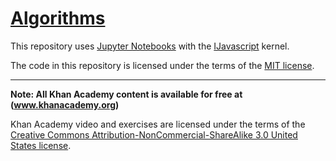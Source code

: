 # [Algorithms](https://www.khanacademy.org/computing/computer-science/algorithms)

This repository uses [Jupyter Notebooks](https://jupyter.org) with the
[IJavascript](https://github.com/n-riesco/ijavascript) kernel.

The code in this repository is licensed under the terms of the [MIT license](../LICENSE).

---

**Note: All Khan Academy content is available for free at (www.khanacademy.org)**

Khan Academy video and exercises are licensed under the terms of the 
[Creative Commons Attribution-NonCommercial-ShareAlike 3.0 United States license](https://creativecommons.org/licenses/by-nc-sa/3.0/us/).
